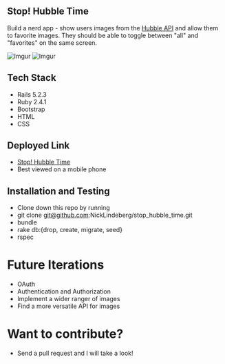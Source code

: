 ## Stop! Hubble Time
Build a nerd app - show users images from the [Hubble API](http://hubblesite.org/api/documentation) and allow them to favorite images. They should be able to toggle between "all" and "favorites" on the same screen.

![Imgur](https://i.imgur.com/kJFJKTm.png)
![Imgur](https://i.imgur.com/0OutnV0.png)


## Tech Stack
- Rails 5.2.3
- Ruby 2.4.1
- Bootstrap
- HTML
- CSS

## Deployed Link
- [Stop! Hubble Time](https://stop-hubble-time.herokuapp.com/)
- Best viewed on a mobile phone

## Installation and Testing

- Clone down this repo by running 
- git clone git@github.com:NickLindeberg/stop_hubble_time.git
- bundle
- rake db:{drop, create, migrate, seed}
- rspec

# Future Iterations

- OAuth
- Authentication and Authorization
- Implement a wider ranger of images
- Find a more versatile API for images

# Want to contribute?

- Send a pull request and I will take a look!
